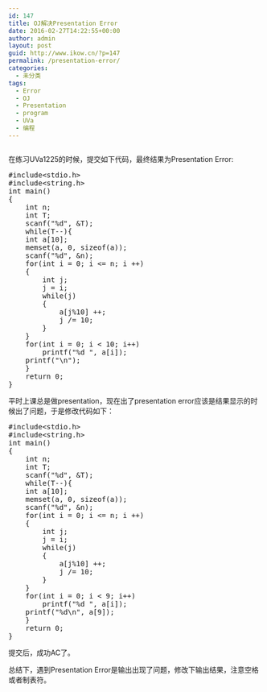 ```yaml
---
id: 147
title: OJ解决Presentation Error
date: 2016-02-27T14:22:55+00:00
author: admin
layout: post
guid: http://www.ikow.cn/?p=147
permalink: /presentation-error/
categories:
  - 未分类
tags:
  - Error
  - OJ
  - Presentation
  - program
  - UVa
  - 编程
---
```

<img src="https://valleytechnologies.net/wp-content/uploads/2015/07/error.png" alt="" border="0" />

在练习UVa1225的时候，提交如下代码，最终结果为Presentation Error:

<pre class="brush:cpp; toolbar: true; auto-links: true;">#include&lt;stdio.h&gt;
#include&lt;string.h&gt;
int main()
{
    int n;
    int T;
    scanf("%d", &T);
    while(T--){
    int a[10];
    memset(a, 0, sizeof(a));
    scanf("%d", &n);
    for(int i = 0; i &lt;= n; i ++)
    {
        int j;
        j = i;
        while(j)
        {
            a[j%10] ++;
            j /= 10;
        }
    }
    for(int i = 0; i &lt; 10; i++)
        printf("%d ", a[i]);
    printf("\n");
    }
    return 0;
}</pre>

平时上课总是做presentation，现在出了presentation error应该是结果显示的时候出了问题，于是修改代码如下：

<pre class="brush:cpp; toolbar: true; auto-links: true;">#include&lt;stdio.h&gt;
#include&lt;string.h&gt;
int main()
{
    int n;
    int T;
    scanf("%d", &T);
    while(T--){
    int a[10];
    memset(a, 0, sizeof(a));
    scanf("%d", &n);
    for(int i = 0; i &lt;= n; i ++)
    {
        int j;
        j = i;
        while(j)
        {
            a[j%10] ++;
            j /= 10;
        }
    }
    for(int i = 0; i &lt; 9; i++)
        printf("%d ", a[i]);
    printf("%d\n", a[9]);
    }
    return 0;
}</pre>

提交后，成功AC了。

总结下，遇到Presentation Error是输出出现了问题，修改下输出结果，注意空格或者制表符。